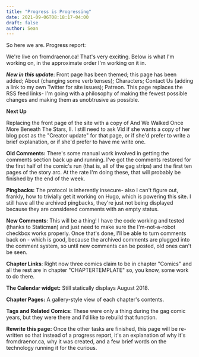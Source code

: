 ```yaml
---
title: "Progress is Progressing"
date: 2021-09-06T08:18:17-04:00
draft: false
author: Sean
---
```

So here we are. Progress report:

We're live on fromdraenor.ca! That's very exciting. Below is what I'm working on, in the approximate order I'm working on it in.

***New in this update***: Front page has been themed; this page has been added; About (changing some verb tenses); Characters; Contact Us (adding a link to my own Twitter for site issues); Patreon. This page replaces the RSS feed links- I'm going with a philosophy of making the fewest possible changes and making them as unobtrusive as possible.

**Next Up**

Replacing the front page of the site with a copy of And We Walked Once More Beneath The Stars, II. I still need to ask Vid if she wants a copy of her blog post as the "Creator update" for that page, or if she'd prefer to write a brief explanation, or if she'd prefer to have me write one.

**Old Comments:** There's some manual work involved in getting the comments section back up and running. I've got the comments restored for the first half of the comic's run (that is, all of the gag strips) and the first ten pages of the story arc. At the rate I'm doing these, that will probably be finished by the end of the week.

**Pingbacks:** The protocol is inherently insecure- also I can't figure out, frankly, how to trivially get it working on Hugo, which is powering this site. I still have all the archived pingbacks, they're just not being displayed because they are considered comments with an empty status.

**New Comments**: This will be a thing! I have the code working and tested (thanks to Staticman) and just need to make sure the I'm-not-a-robot checkbox works properly. Once that's done, I'll be able to turn comments back on - which is good, because the archived comments are plugged into the comment system, so until new comments can be posted, old ones can't be seen.

**Chapter Links**: Right now three comics claim to be in chapter "Comics" and all the rest are in chapter "CHAPTERTEMPLATE" so, you know, some work to do there.

**The Calendar widget:** Still statically displays August 2018. 

**Chapter Pages:** A gallery-style view of each chapter's contents.

**Tags and Related Comics:** These were only a thing during the gag comic years, but they were there and I'd like to rebuild that function.

**Rewrite this page:** Once the other tasks are finished, this page will be re-written so that instead of a progress report, it's an explanation of why it's fromdraenor.ca, why it was created, and a few brief words on the technology running it for the curious.


